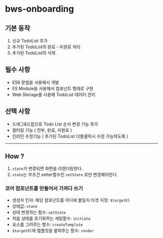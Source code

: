 # bws-onboarding

## 기본 동작

1. 신규 TodoList 추가
2. 추가된 TodoList의 완료 - 미완료 처리
3. 추가된 TodoList의 삭제

## 필수 사항

- ES6 문법을 사용해서 개발
- ES Module을 사용해서 컴포넌트 형태로 구현
- Web Storage를 사용해 TodoList 데이터 관리

## 선택 사항

- 드래그&드랍으로 Todo List 순서 변경 기능 추가
- 필터링 기능 ( 전부, 완료, 미완료 )
- 인라인 수정기능 ( 추가된 TodoList 더블클릭시 수정 가능하도록 )

---

## How ?

1. `state`가 변경되면 화면을 리렌더링한다.
2. `state`는 무조건 setter함수인 `setState` 로만 변경해야한다.

### 코어 컴포넌트를 만들어서 가져다 쓰기

- 생성자 인자: 해당 컴포넌트를 어디에 붙일지 타겟 지정: `$targetEl`
- 상태값: `state`
- 상태 변경하는 함수: `setState`
- 처음 상태를 초기화하는 세팅함수: `initiate`
- 요소를 그려주는 함수: `createTemplate`
- `$targetEl`에 템플릿을 붙여주는 함수: `render`
